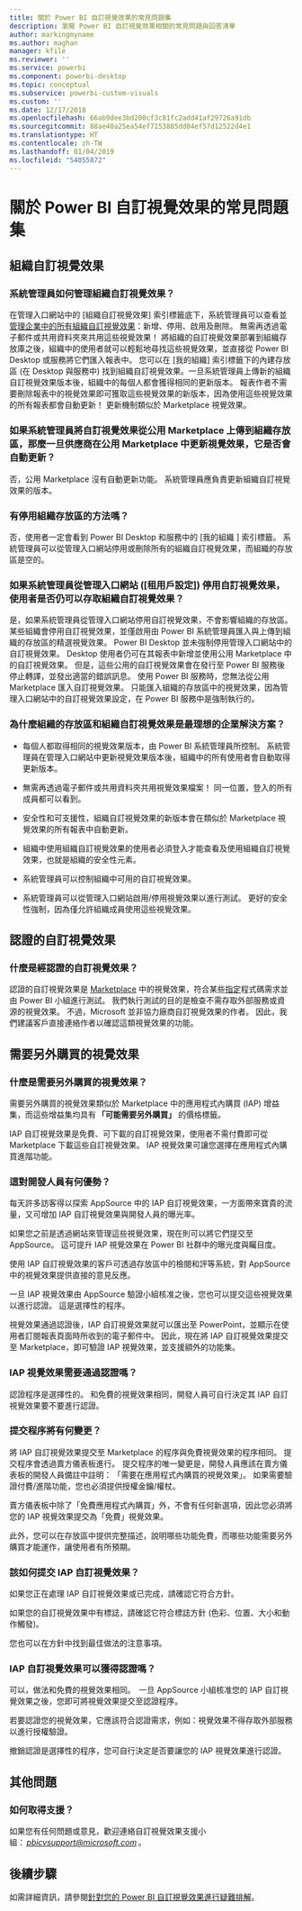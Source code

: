 ```yaml
---
title: 關於 Power BI 自訂視覺效果的常見問題集
description: 瀏覽 Power BI 自訂視覺效果相關的常見問題與回答清單
author: markingmyname
ms.author: maghan
manager: kfile
ms.reviewer: ''
ms.service: powerbi
ms.component: powerbi-desktop
ms.topic: conceptual
ms.subservice: powerbi-custom-visuals
ms.custom: ''
ms.date: 12/17/2018
ms.openlocfilehash: 66ab9dee3bd200cf3c81fc2add41af29726a91db
ms.sourcegitcommit: 88ae40a25ea54ef7153885dd04ef57d12522d4e1
ms.translationtype: HT
ms.contentlocale: zh-TW
ms.lasthandoff: 01/04/2019
ms.locfileid: "54055872"
---
```

# <a name="frequently-asked-questions-about-power-bi-custom-visuals"></a>關於 Power BI 自訂視覺效果的常見問題集

## <a name="organizational-custom-visuals"></a>組織自訂視覺效果

### <a name="how-can-the-admin-manage-the-organizational-custom-visuals"></a>系統管理員如何管理組織自訂視覺效果？

在管理入口網站中的 [組織自訂視覺效果] 索引標籤底下，系統管理員可以查看並[管理企業中的所有組織自訂視覺效果](https://docs.microsoft.com/power-bi/service-admin-portal#organization-visuals)：新增、停用、啟用及刪除。
無需再透過電子郵件或共用資料夾來共用這些視覺效果！ 將組織的自訂視覺效果部署到組織存放庫之後，組織中的使用者就可以輕鬆地尋找這些視覺效果，並直接從 Power BI Desktop 或服務將它們匯入報表中。 您可以在 [我的組織] 索引標籤下的內建存放區 (在 Desktop 與服務中) 找到組織自訂視覺效果。一旦系統管理員上傳新的組織自訂視覺效果版本後，組織中的每個人都會獲得相同的更新版本。 報表作者不需要刪除報表中的視覺效果即可獲取這些視覺效果的新版本，因為使用這些視覺效果的所有報表都會自動更新！ 更新機制類似於 Marketplace 視覺效果。

### <a name="if-an-admin-uploads-a-custom-visual-from-the-public-marketplace-to-the-organization-store-is-it-automatically-updated-once-a-vendor-updates-the-visual-in-the-public-marketplace"></a>如果系統管理員將自訂視覺效果從公用 Marketplace 上傳到組織存放區，那麼一旦供應商在公用 Marketplace 中更新視覺效果，它是否會自動更新？

否，公用 Marketplace 沒有自動更新功能。
系統管理員應負責更新組織自訂視覺效果的版本。

### <a name="is-there-a-way-to-disable-the-organizational-store"></a>有停用組織存放區的方法嗎？

否，使用者一定會看到 Power BI Desktop 和服務中的 [我的組織 ] 索引標籤。 系統管理員可以從管理入口網站停用或刪除所有的組織自訂視覺效果，而組織的存放區是空的。
  
### <a name="if-the-administrator-disables-custom-visuals-from-the-admin-portal-tenant-settings-do-users-still-have-access-to-the-organizational-custom-visuals"></a>如果系統管理員從管理入口網站 ([租用戶設定]) 停用自訂視覺效果，使用者是否仍可以存取組織自訂視覺效果？

是，如果系統管理員從管理入口網站停用自訂視覺效果，不會影響組織的存放區。 某些組織會停用自訂視覺效果，並僅啟用由 Power BI 系統管理員匯入與上傳到組織的存放區的精選視覺效果。 Power BI Desktop 並未強制停用管理入口網站中的自訂視覺效果。 Desktop 使用者仍可在其報表中新增並使用公用 Marketplace 中的自訂視覺效果。 但是，這些公用的自訂視覺效果會在發行至 Power BI 服務後停止轉譯，並發出適當的錯誤訊息。 使用 Power BI 服務時，您無法從公用 Marketplace 匯入自訂視覺效果。 只能匯入組織的存放區中的視覺效果，因為管理入口網站中的自訂視覺效果設定，在 Power BI 服務中是強制執行的。

### <a name="why-does-the-organizational-store-and-organizational-custom-visuals-make-a-great-enterprise-solution"></a>為什麼組織的存放區和組織自訂視覺效果是最理想的企業解決方案？

* 每個人都取得相同的視覺效果版本，由 Power BI 系統管理員所控制。 系統管理員在管理入口網站中更新視覺效果版本後，組織中的所有使用者會自動取得更新版本。

* 無需再透過電子郵件或共用資料夾共用視覺效果檔案！ 同一位置，登入的所有成員都可以看到。

* 安全性和可支援性，組織自訂視覺效果的新版本會在類似於 Marketplace 視覺效果的所有報表中自動更新。

* 組織中使用組織自訂視覺效果的使用者必須登入才能查看及使用組織自訂視覺效果，也就是組織的安全性元素。

* 系統管理員可以控制組織中可用的自訂視覺效果。

* 系統管理員可以從管理入口網站啟用/停用視覺效果以進行測試。 更好的安全性強制，因為僅允許組織成員使用這些視覺效果。

## <a name="certified-custom-visuals"></a>認證的自訂視覺效果

### <a name="what-are-certified-custom-visuals"></a>什麼是經認證的自訂視覺效果？

認證的自訂視覺效果是 [Marketplace](https://appsource.microsoft.com/marketplace/apps?page=1&product=power-bi-visuals) 中的視覺效果，符合某些[指定](power-bi-custom-visuals-certified.md)程式碼需求並由 Power BI 小組進行測試。  我們執行測試的目的是檢查不需存取外部服務或資源的視覺效果。 不過，Microsoft 並非協力廠商自訂視覺效果的作者。 因此，我們建議客戶直接連絡作者以確認這類視覺效果的功能。

## <a name="visuals-with-additional-purchases"></a>需要另外購買的視覺效果

### <a name="what-is-a-visual-with-additional-purchases"></a>什麼是需要另外購買的視覺效果？

需要另外購買的視覺效果類似於 Marketplace 中的應用程式內購買 (IAP) 增益集，而這些增益集均具有 **「可能需要另外購買」** 的價格標籤。

IAP 自訂視覺效果是免費、可下載的自訂視覺效果，使用者不需付費即可從 Marketplace 下載這些自訂視覺效果。 IAP 視覺效果可讓您選擇在應用程式內購買進階功能。  

### <a name="whats-the-benefit-to-developers"></a>這對開發人員有何優勢？

每天許多訪客得以探索 AppSource 中的 IAP 自訂視覺效果，一方面帶來寶貴的流量，又可增加 IAP 自訂視覺效果與開發人員的曝光率。

如果您之前是透過網站來管理這些視覺效果，現在則可以將它們提交至 AppSource。 這可提升 IAP 視覺效果在 Power BI 社群中的曝光度與矚目度。

使用 IAP 自訂視覺效果的客戶可透過存放區中的檢閱和評等系統，對 AppSource 中的視覺效果提供直接的意見反應。  

一旦 IAP 視覺效果由 AppSource 驗證小組核准之後，您也可以提交這些視覺效果以進行認證。 這是選擇性的程序。  

視覺效果通過認證後，IAP 自訂視覺效果就可以匯出至 PowerPoint，並顯示在使用者訂閱報表頁面時所收到的電子郵件中。 因此，現在將 IAP 自訂視覺效果提交至 Marketplace，即可驗證 IAP 視覺效果，並支援額外的功能集。  

### <a name="do-iap-visuals-need-to-be-certified"></a>IAP 視覺效果需要通過認證嗎？

認證程序是選擇性的。 和免費的視覺效果相同，開發人員可自行決定其 IAP 自訂視覺效果要不要進行認證。

### <a name="what-is-changing-in-the-submission-process"></a>提交程序將有何變更？

將 IAP 自訂視覺效果提交至 Marketplace 的程序與免費視覺效果的程序相同。 提交程序會透過賣方儀表板進行。  提交程序的唯一變更是，開發人員應該在賣方儀表板的開發人員備註中註明： 「需要在應用程式內購買的視覺效果」。 如果需要驗證付費/進階功能，您也必須提供授權金鑰/權杖。  

賣方儀表板中除了「免費應用程式內購買」外，不會有任何新選項，因此您必須將您的 IAP 視覺效果提交為「免費」視覺效果。

此外，您可以在存放區中提供完整描述，說明哪些功能免費，而哪些功能需要另外購買才能運作，讓使用者有所預期。  

### <a name="what-should-i-do-beforesubmittingmy-iap-custom-visual"></a>該如何提交 IAP 自訂視覺效果？

如果您正在處理 IAP 自訂視覺效果或已完成，請確認它符合方針。  

如果您的自訂視覺效果中有標誌，請確認它符合標誌方針 (色彩、位置、大小和動作觸發)。

您也可以在方針中找到最佳做法的注意事項。  

### <a name="can-i-get-my-iap-custom-visual-certified"></a>IAP 自訂視覺效果可以獲得認證嗎？

可以，做法和免費的視覺效果相同。  一旦 AppSource 小組核准您的 IAP 自訂視覺效果之後，您即可將視覺效果提交至認證程序。

若要認證您的視覺效果，它應該符合認證需求，例如：視覺效果不得存取外部服務以進行授權驗證。

撤銷認證是選擇性的程序，您可自行決定是否要讓您的 IAP 視覺效果進行認證。

## <a name="additional-questions"></a>其他問題

### <a name="how-to-get-support"></a>如何取得支援？

如果您有任何問題或意見，歡迎連絡自訂視覺效果支援小組： *pbicvsupport@microsoft.com* 。  

## <a name="next-steps"></a>後續步驟

如需詳細資訊，請參閱[針對您的 Power BI 自訂視覺效果進行疑難排解](power-bi-custom-visuals-troubleshoot.md)。
